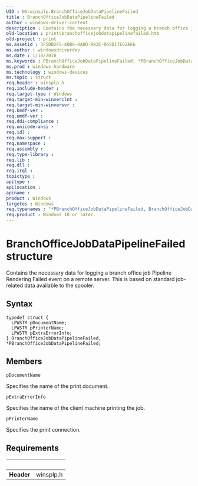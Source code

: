 ```yaml
---
UID : NS:winsplp.BranchOfficeJobDataPipelineFailed
title : BranchOfficeJobDataPipelineFailed
author : windows-driver-content
description : Contains the necessary data for logging a branch office job Pipeline Rendering Failed event on a remote server. This is based on standard job-related data available to the spooler.
old-location : print\branchofficejobdatapipelinefailed.htm
old-project : print
ms.assetid : 3F5DB2F5-40B6-4A8D-983C-065D17E62AE6
ms.author : windowsdriverdev
ms.date : 1/18/2018
ms.keywords : PBranchOfficeJobDataPipelineFailed, *PBranchOfficeJobDataPipelineFailed, print.branchofficejobdatapipelinefailed, BranchOfficeJobDataPipelineFailed structure [Print Devices], winsplp/PBranchOfficeJobDataPipelineFailed, PBranchOfficeJobDataPipelineFailed structure pointer [Print Devices], BranchOfficeJobDataPipelineFailed, winsplp/BranchOfficeJobDataPipelineFailed
ms.prod : windows-hardware
ms.technology : windows-devices
ms.topic : struct
req.header : winsplp.h
req.include-header : 
req.target-type : Windows
req.target-min-winverclnt : 
req.target-min-winversvr : 
req.kmdf-ver : 
req.umdf-ver : 
req.ddi-compliance : 
req.unicode-ansi : 
req.idl : 
req.max-support : 
req.namespace : 
req.assembly : 
req.type-library : 
req.lib : 
req.dll : 
req.irql : 
topictype : 
apitype : 
apilocation : 
apiname : 
product : Windows
targetos : Windows
req.typenames : "*PBranchOfficeJobDataPipelineFailed, BranchOfficeJobDataPipelineFailed"
req.product : Windows 10 or later.
---
```


# BranchOfficeJobDataPipelineFailed structure
Contains the necessary data for logging a branch office job Pipeline Rendering Failed event on a remote server. This is based on standard job-related data available to the spooler.

## Syntax
````
typedef struct {
  LPWSTR pDocumentName;
  LPWSTR pPrinterName;
  LPWSTR pExtraErrorInfo;
} BranchOfficeJobDataPipelineFailed, *PBranchOfficeJobDataPipelineFailed;
````

## Members


`pDocumentName`

Specifies the name of the print document.

`pExtraErrorInfo`

Specifies the name of the client machine printing the job.

`pPrinterName`

Specifies the print connection.


## Requirements
| &nbsp; | &nbsp; |
| ---- |:---- |
| **Header** | winsplp.h |